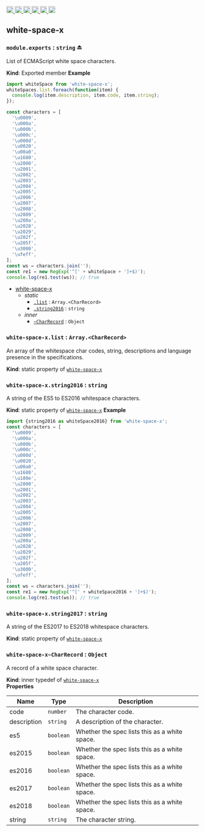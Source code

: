 <a
  href="https://travis-ci.org/Xotic750/white-space-x"
  title="Travis status">
<img
  src="https://travis-ci.org/Xotic750/white-space-x.svg?branch=master"
  alt="Travis status" height="18">
</a>
<a
  href="https://david-dm.org/Xotic750/white-space-x"
  title="Dependency status">
<img src="https://david-dm.org/Xotic750/white-space-x/status.svg"
  alt="Dependency status" height="18"/>
</a>
<a
  href="https://david-dm.org/Xotic750/white-space-x?type=dev"
  title="devDependency status">
<img src="https://david-dm.org/Xotic750/white-space-x/dev-status.svg"
  alt="devDependency status" height="18"/>
</a>
<a
  href="https://badge.fury.io/js/white-space-x"
  title="npm version">
<img src="https://badge.fury.io/js/white-space-x.svg"
  alt="npm version" height="18">
</a>
<a
  href="https://www.jsdelivr.com/package/npm/white-space-x"
  title="jsDelivr hits">
<img src="https://data.jsdelivr.com/v1/package/npm/white-space-x/badge?style=rounded"
  alt="jsDelivr hits" height="18">
</a>
<a
  href="https://bettercodehub.com/results/Xotic750/white-space-x"
  title="bettercodehub score">
<img src="https://bettercodehub.com/edge/badge/Xotic750/white-space-x?branch=master"
  alt="bettercodehub score" height="18">
</a>

<a name="module_white-space-x"></a>

## white-space-x

### `module.exports` : <code>string</code> ⏏

List of ECMAScript white space characters.

**Kind**: Exported member
**Example**

```js
import whiteSpace from 'white-space-x';
whiteSpaces.list.foreach(function(item) {
  console.log(item.description, item.code, item.string);
});

const characters = [
  '\u0009',
  '\u000a',
  '\u000b',
  '\u000c',
  '\u000d',
  '\u0020',
  '\u00a0',
  '\u1680',
  '\u2000',
  '\u2001',
  '\u2002',
  '\u2003',
  '\u2004',
  '\u2005',
  '\u2006',
  '\u2007',
  '\u2008',
  '\u2009',
  '\u200a',
  '\u2028',
  '\u2029',
  '\u202f',
  '\u205f',
  '\u3000',
  '\ufeff',
];
const ws = characters.join('');
const re1 = new RegExp('^[' + whiteSpace + ']+$)');
console.log(re1.test(ws)); // true
```

- [white-space-x](#module_white-space-x)
  - _static_
    - [`.list`](#module_white-space-x.list) : <code>Array.&lt;CharRecord&gt;</code>
    - [`.string2016`](#module_white-space-x.string2016) : <code>string</code>
  - _inner_
    - [`~CharRecord`](#module_white-space-x..CharRecord) : <code>Object</code>

<a name="module_white-space-x.list"></a>

### `white-space-x.list` : <code>Array.&lt;CharRecord&gt;</code>

An array of the whitespace char codes, string, descriptions and language
presence in the specifications.

**Kind**: static property of [<code>white-space-x</code>](#module_white-space-x)
<a name="module_white-space-x.string2016"></a>

### `white-space-x.string2016` : <code>string</code>

A string of the ES5 to ES2016 whitespace characters.

**Kind**: static property of [<code>white-space-x</code>](#module_white-space-x)
**Example**

```js
import {string2016 as whiteSpace2016} from 'white-space-x';
const characters = [
  '\u0009',
  '\u000a',
  '\u000b',
  '\u000c',
  '\u000d',
  '\u0020',
  '\u00a0',
  '\u1680',
  '\u180e',
  '\u2000',
  '\u2001',
  '\u2002',
  '\u2003',
  '\u2004',
  '\u2005',
  '\u2006',
  '\u2007',
  '\u2008',
  '\u2009',
  '\u200a',
  '\u2028',
  '\u2029',
  '\u202f',
  '\u205f',
  '\u3000',
  '\ufeff',
];
const ws = characters.join('');
const re1 = new RegExp('^[' + whiteSpace2016 + ']+$)');
console.log(re1.test(ws)); // true
```

<a name="module_white-space-x.string2017"></a>

### `white-space-x.string2017` : <code>string</code>

A string of the ES2017 to ES2018 whitespace characters.

**Kind**: static property of [<code>white-space-x</code>](#module_white-space-x)  
<a name="module_white-space-x.string2018"></a>

<a name="module_white-space-x..CharRecord"></a>

### `white-space-x~CharRecord` : <code>Object</code>

A record of a white space character.

**Kind**: inner typedef of [<code>white-space-x</code>](#module_white-space-x)  
**Properties**

| Name        | Type                 | Description                                   |
| ----------- | -------------------- | --------------------------------------------- |
| code        | <code>number</code>  | The character code.                           |
| description | <code>string</code>  | A description of the character.               |
| es5         | <code>boolean</code> | Whether the spec lists this as a white space. |
| es2015      | <code>boolean</code> | Whether the spec lists this as a white space. |
| es2016      | <code>boolean</code> | Whether the spec lists this as a white space. |
| es2017      | <code>boolean</code> | Whether the spec lists this as a white space. |
| es2018      | <code>boolean</code> | Whether the spec lists this as a white space. |
| string      | <code>string</code>  | The character string.                         |
